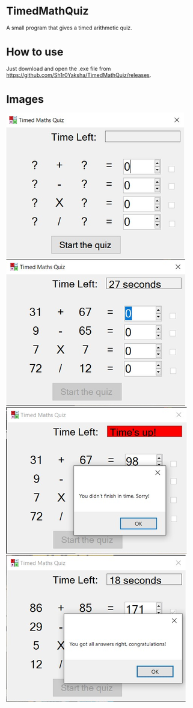 # TimedMathQuiz
A small program that gives a timed arithmetic quiz.

# How to use
Just download and open the .exe file from https://github.com/Sh1r0Yaksha/TimedMathQuiz/releases.

# Images
![Image 1 of app](/TimedMathQuiz/Docs/Images/TimedMathQuiz.jpg)\
![Image 2 of app](/TimedMathQuiz/Docs/Images/TimedMathQuiz1.jpg)\
![Image 3 of app](/TimedMathQuiz/Docs/Images/TimedMathQuiz2.jpg)\
![Image 4 of app](/TimedMathQuiz/Docs/Images/TimedMathQuiz3.jpg)
